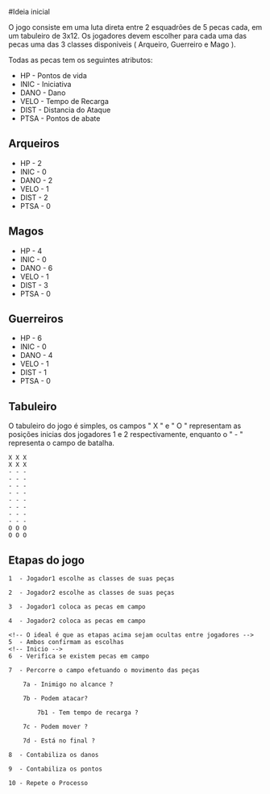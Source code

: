 #Ideia inicial

O jogo consiste em uma luta direta entre 2 esquadrões de 5 pecas cada, em um tabuleiro de 3x12.
Os jogadores devem escolher para cada uma das pecas uma das 3 classes disponiveis ( Arqueiro, Guerreiro e Mago ).

Todas as pecas tem os seguintes atributos:

 - HP    - Pontos de vida
 - INIC  - Iniciativa
 - DANO  - Dano
 - VELO  - Tempo de Recarga
 - DIST  - Distancia do Ataque
 - PTSA  - Pontos de abate

## Arqueiros

 - HP    - 2
 - INIC  - 0
 - DANO  - 2
 - VELO  - 1
 - DIST  - 2
 - PTSA  - 0

## Magos

 - HP    - 4
 - INIC  - 0
 - DANO  - 6
 - VELO  - 1
 - DIST  - 3
 - PTSA  - 0

## Guerreiros

- HP    - 6
- INIC  - 0
- DANO  - 4
- VELO  - 1
- DIST  - 1
- PTSA  - 0


## Tabuleiro

O tabuleiro do jogo é simples, os campos " X " e " O " representam as posições inicias dos jogadores 1 e 2 respectivamente, enquanto o " - " representa o campo de batalha. 

    X X X        
    X X X
    - - -
    - - - 
    - - -
    - - -
    - - - 
    - - -
    - - - 
    - - -
    O O O
    O O O

## Etapas do jogo

    1  - Jogador1 escolhe as classes de suas peças

    2  - Jogador2 escolhe as classes de suas peças 

    3  - Jogador1 coloca as pecas em campo

    4  - Jogador2 coloca as pecas em campo

    <!-- O ideal é que as etapas acima sejam ocultas entre jogadores -->
    5  - Ambos confirmam as escolhas
    <!-- Inicio -->
    6  - Verifica se existem pecas em campo

    7  - Percorre o campo efetuando o movimento das peças

        7a - Inimigo no alcance ?
        
        7b - Podem atacar?

            7b1 - Tem tempo de recarga ?

        7c - Podem mover ?

        7d - Está no final ?

    8  - Contabiliza os danos

    9  - Contabiliza os pontos

    10 - Repete o Processo
        




 